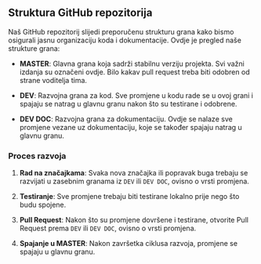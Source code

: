 ## Struktura GitHub repozitorija

Naš GitHub repozitorij slijedi preporučenu strukturu grana kako bismo osigurali jasnu organizaciju koda i dokumentacije. Ovdje je pregled naše strukture grana:

- **MASTER**: Glavna grana koja sadrži stabilnu verziju projekta. Svi važni izdanja su označeni ovdje. Bilo kakav pull request treba biti odobren od strane voditelja tima.
  
- **DEV**: Razvojna grana za kod. Sve promjene u kodu rade se u ovoj grani i spajaju se natrag u glavnu granu nakon što su testirane i odobrene.

- **DEV DOC**: Razvojna grana za dokumentaciju. Ovdje se nalaze sve promjene vezane uz dokumentaciju, koje se također spajaju natrag u glavnu granu.

### Proces razvoja

1. **Rad na značajkama**: Svaka nova značajka ili popravak buga trebaju se razvijati u zasebnim granama iz `DEV` ili `DEV DOC`, ovisno o vrsti promjena.

2. **Testiranje**: Sve promjene trebaju biti testirane lokalno prije nego što budu spojene.

3. **Pull Request**: Nakon što su promjene dovršene i testirane, otvorite Pull Request prema `DEV` ili `DEV DOC`, ovisno o vrsti promjena.

4. **Spajanje u MASTER**: Nakon završetka ciklusa razvoja, promjene se spajaju u glavnu granu.
